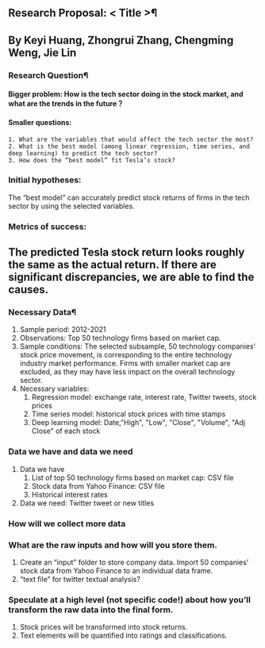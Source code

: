 ## Research Proposal: < Title >¶
By Keyi Huang, Zhongrui Zhang, Chengming Weng, Jie Lin
---
### Research Question¶
#### Bigger problem: How is the tech sector doing in the stock market, and what are the trends in the future？
#### Smaller questions:
    1. What are the variables that would affect the tech sector the most?
    2. What is the best model (among linear regression, time series, and deep learning) to predict the tech sector?
    3. How does the “best model” fit Tesla’s stock?
### Initial hypotheses: 

The “best model” can accurately predict stock returns of firms in the tech sector by using the selected variables.

### Metrics of success: 

The predicted Tesla stock return looks roughly the same as the actual return. If there are significant discrepancies, we are able to find the causes.
---
### Necessary Data¶
1. Sample period: 2012-2021
2. Observations: Top 50 technology firms based on market cap.
3. Sample conditions: The selected subsample, 50 technology companies’ stock price movement, is corresponding to the entire technology industry market performance. Firms with smaller market cap are excluded, as they may have less impact on the overall technology sector.
4. Necessary variables: 
    1. Regression model: 
    exchange rate, interest rate, Twitter tweets, stock prices
    2. Time series model: 
    historical stock prices with time stamps
    3. Deep learning model: 
    Date,"High", "Low", "Close", "Volume", "Adj Close" of each stock
    
### Data we have and data we need
1. Data we have
    1. List of top 50 technology firms based on market cap: CSV file
    2. Stock data from Yahoo Finance: CSV file
    3. Historical interest rates
2. Data we need: 
Twitter tweet or new titles

### How will we collect more data


### What are the raw inputs and how will you store them.
1. Create an “input” folder to store company data. Import 50 companies’ stock data from Yahoo Finance to an individual data frame. 
2. “text file” for twitter textual analysis?

### Speculate at a high level (not specific code!) about how you’ll transform the raw data into the final form.
1. Stock prices will be transformed into stock returns.
2. Text elements will be quantified into ratings and classifications.

